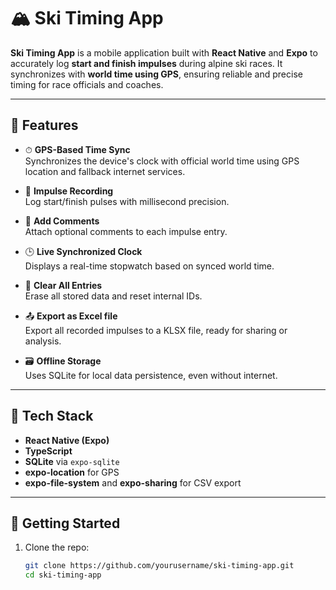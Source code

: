 # 🏔️ Ski Timing App

**Ski Timing App** is a mobile application built with **React Native** and **Expo** to accurately log **start and finish impulses** during alpine ski races. It synchronizes with **world time using GPS**, ensuring reliable and precise timing for race officials and coaches.

---

## 📱 Features

- ⏱ **GPS-Based Time Sync**  
  Synchronizes the device's clock with official world time using GPS location and fallback internet services.

- 🔴 **Impulse Recording**  
  Log start/finish pulses with millisecond precision.

- 💬 **Add Comments**  
  Attach optional comments to each impulse entry.

- 🕒 **Live Synchronized Clock**  
  Displays a real-time stopwatch based on synced world time.

- 🧹 **Clear All Entries**  
  Erase all stored data and reset internal IDs.

- 📤 **Export as Excel file**  
  Export all recorded impulses to a KLSX file, ready for sharing or analysis.

- 🗃️ **Offline Storage**  
  Uses SQLite for local data persistence, even without internet.

---

## 🧰 Tech Stack

- **React Native (Expo)**
- **TypeScript**
- **SQLite** via `expo-sqlite`
- **expo-location** for GPS
- **expo-file-system** and **expo-sharing** for CSV export

---

## 🚀 Getting Started

1. Clone the repo:
   ```bash
   git clone https://github.com/yourusername/ski-timing-app.git
   cd ski-timing-app
